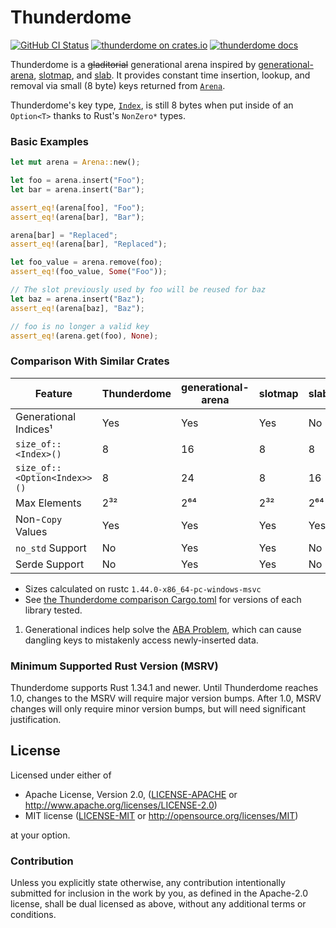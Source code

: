 # Thunderdome

[![GitHub CI Status](https://github.com/LPGhatguy/thunderdome/workflows/CI/badge.svg)](https://github.com/LPGhatguy/thunderdome/actions)
[![thunderdome on crates.io](https://img.shields.io/crates/v/thunderdome.svg)](https://crates.io/crates/thunderdome)
[![thunderdome docs](https://img.shields.io/badge/docs-docs.rs-orange.svg)](https://docs.rs/thunderdome)

Thunderdome is a ~~gladitorial~~ generational arena inspired by
[generational-arena](https://crates.io/crates/generational-arena),
[slotmap](https://crates.io/crates/slotmap), and
[slab](https://crates.io/crates/slab). It provides constant time insertion,
lookup, and removal via small (8 byte) keys returned from [`Arena`].

Thunderdome's key type, [`Index`], is still 8 bytes when put inside of an
`Option<T>` thanks to Rust's `NonZero*` types.

### Basic Examples

```rust
let mut arena = Arena::new();

let foo = arena.insert("Foo");
let bar = arena.insert("Bar");

assert_eq!(arena[foo], "Foo");
assert_eq!(arena[bar], "Bar");

arena[bar] = "Replaced";
assert_eq!(arena[bar], "Replaced");

let foo_value = arena.remove(foo);
assert_eq!(foo_value, Some("Foo"));

// The slot previously used by foo will be reused for baz
let baz = arena.insert("Baz");
assert_eq!(arena[baz], "Baz");

// foo is no longer a valid key
assert_eq!(arena.get(foo), None);
```

### Comparison With Similar Crates

| Feature                      | Thunderdome | generational-arena | slotmap | slab |
|------------------------------|-------------|--------------------|---------|------|
| Generational Indices¹        | Yes         | Yes                | Yes     | No   |
| `size_of::<Index>()`         | 8           | 16                 | 8       | 8    |
| `size_of::<Option<Index>>()` | 8           | 24                 | 8       | 16   |
| Max Elements                 | 2³²         | 2⁶⁴                | 2³²     | 2⁶⁴  |
| Non-`Copy` Values            | Yes         | Yes                | Yes     | Yes  |
| `no_std` Support             | No          | Yes                | Yes     | No   |
| Serde Support                | No          | Yes                | Yes     | No   |

* Sizes calculated on rustc `1.44.0-x86_64-pc-windows-msvc`
* See [the Thunderdome comparison
  Cargo.toml](https://github.com/LPGhatguy/thunderdome/blob/main/comparison/Cargo.toml)
  for versions of each library tested.

1. Generational indices help solve the [ABA
   Problem](https://en.wikipedia.org/wiki/ABA_problem), which can cause dangling
   keys to mistakenly access newly-inserted data.

### Minimum Supported Rust Version (MSRV)

Thunderdome supports Rust 1.34.1 and newer. Until Thunderdome reaches 1.0,
changes to the MSRV will require major version bumps. After 1.0, MSRV changes
will only require minor version bumps, but will need significant justification.

[`Arena`]: https://docs.rs/thunderdome/latest/thunderdome/struct.Arena.html
[`Index`]: https://docs.rs/thunderdome/latest/thunderdome/struct.Index.html

## License

Licensed under either of

 * Apache License, Version 2.0, ([LICENSE-APACHE](LICENSE-APACHE) or http://www.apache.org/licenses/LICENSE-2.0)
 * MIT license ([LICENSE-MIT](LICENSE-MIT) or http://opensource.org/licenses/MIT)

at your option.

### Contribution
Unless you explicitly state otherwise, any contribution intentionally submitted for inclusion in the work by you, as defined in the Apache-2.0 license, shall be dual licensed as above, without any additional terms or conditions.
